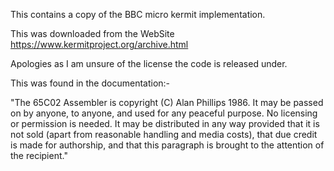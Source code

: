 This contains a copy of the BBC micro kermit implementation.

This was downloaded from the WebSite https://www.kermitproject.org/archive.html

Apologies as I am unsure of the license the code is released under.

This was found in the documentation:- 

"The 65C02 Assembler is copyright (C) Alan Phillips  1986.  It  may  be
passed  on by anyone, to anyone, and used for any peaceful purpose. No
licensing or permission is needed. It may be distributed  in  any  way
provided that it is not sold (apart from reasonable handling and media
costs),  that  due  credit  is  made  for  authorship,  and  that this
paragraph is brought to the attention of the recipient."